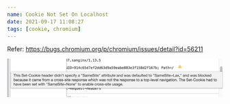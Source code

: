 ```yaml
---
name: Cookie Not Set On Localhost
date: 2021-09-17 11:08:27
tags: [cookie, chromium]
---
```


Refer: https://bugs.chromium.org/p/chromium/issues/detail?id=56211

![Set Cookie](./img/set-cookie-failed.png)
